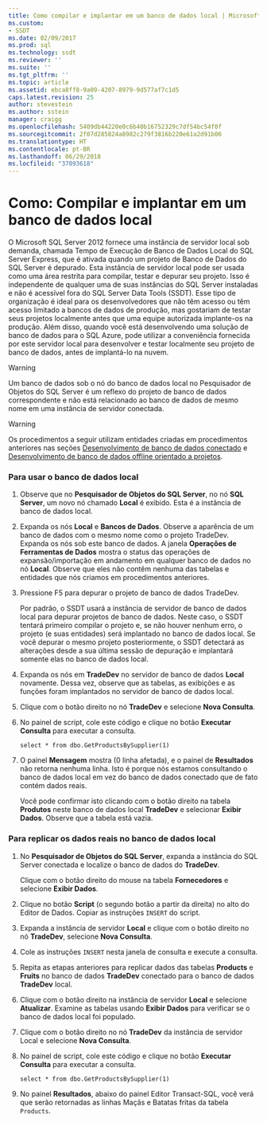 ```yaml
---
title: Como compilar e implantar em um banco de dados local | Microsoft Docs
ms.custom:
- SSDT
ms.date: 02/09/2017
ms.prod: sql
ms.technology: ssdt
ms.reviewer: ''
ms.suite: ''
ms.tgt_pltfrm: ''
ms.topic: article
ms.assetid: ebca8ff8-9a09-4207-8979-9d577af7c1d5
caps.latest.revision: 25
author: stevestein
ms.author: sstein
manager: craigg
ms.openlocfilehash: 5409db44220e0c6b40b16752329c7df54bc54f0f
ms.sourcegitcommit: 2f07d285824a8982c279f3816b220e61a2d91b06
ms.translationtype: HT
ms.contentlocale: pt-BR
ms.lasthandoff: 06/29/2018
ms.locfileid: "37093618"
---
```

# <a name="how-to-build-and-deploy-to-a-local-database"></a>Como: Compilar e implantar em um banco de dados local
O Microsoft SQL Server 2012 fornece uma instância de servidor local sob demanda, chamada Tempo de Execução de Banco de Dados Local do SQL Server Express, que é ativada quando um projeto de Banco de Dados do SQL Server é depurado. Esta instância de servidor local pode ser usada como uma área restrita para compilar, testar e depurar seu projeto. Isso é independente de qualquer uma de suas instâncias do SQL Server instaladas e não é acessível fora do SQL Server Data Tools (SSDT). Esse tipo de organização é ideal para os desenvolvedores que não têm acesso ou têm acesso limitado a bancos de dados de produção, mas gostariam de testar seus projetos localmente antes que uma equipe autorizada implante-os na produção. Além disso, quando você está desenvolvendo uma solução de banco de dados para o SQL Azure, pode utilizar a conveniência fornecida por este servidor local para desenvolver e testar localmente seu projeto de banco de dados, antes de implantá-lo na nuvem.  
  
> [!WARNING]  
> Um banco de dados sob o nó do banco de dados local no Pesquisador de Objetos do SQL Server é um reflexo do projeto de banco de dados correspondente e não está relacionado ao banco de dados de mesmo nome em uma instância de servidor conectada.  
  
> [!WARNING]  
> Os procedimentos a seguir utilizam entidades criadas em procedimentos anteriores nas seções [Desenvolvimento de banco de dados conectado](../ssdt/connected-database-development.md) e [Desenvolvimento de banco de dados offline orientado a projetos](../ssdt/project-oriented-offline-database-development.md).  
  
### <a name="to-use-the-local-database"></a>Para usar o banco de dados local  
  
1.  Observe que no **Pesquisador de Objetos do SQL Server**, no nó **SQL Server**, um novo nó chamado **Local** é exibido. Esta é a instância de banco de dados local.  
  
2.  Expanda os nós **Local** e **Bancos de Dados**. Observe a aparência de um banco de dados com o mesmo nome como o projeto TradeDev. Expanda os nós sob este banco de dados. A janela **Operações de Ferramentas de Dados** mostra o status das operações de expansão/importação em andamento em qualquer banco de dados no nó **Local**. Observe que eles não contêm nenhuma das tabelas e entidades que nós criamos em procedimentos anteriores.  
  
3.  Pressione F5 para depurar o projeto de banco de dados TradeDev.  
  
    Por padrão, o SSDT usará a instância de servidor de banco de dados local para depurar projetos de banco de dados. Neste caso, o SSDT tentará primeiro compilar o projeto e, se não houver nenhum erro, o projeto (e suas entidades) será implantado no banco de dados local. Se você depurar o mesmo projeto posteriormente, o SSDT detectará as alterações desde a sua última sessão de depuração e implantará somente elas no banco de dados local.  
  
4.  Expanda os nós em **TradeDev** no servidor de banco de dados **Local** novamente. Dessa vez, observe que as tabelas, as exibições e as funções foram implantados no servidor de banco de dados local.  
  
5.  Clique com o botão direito no nó **TradeDev** e selecione **Nova Consulta**.  
  
6.  No painel de script, cole este código e clique no botão **Executar Consulta** para executar a consulta.  
  
    ```  
    select * from dbo.GetProductsBySupplier(1)  
    ```  
  
7.  O painel **Mensagem** mostra (0 linha afetada), e o painel de **Resultados** não retorna nenhuma linha. Isto é porque nós estamos consultando o banco de dados local em vez do banco de dados conectado que de fato contém dados reais.  
  
    Você pode confirmar isto clicando com o botão direito na tabela **Produtos** neste banco de dados local **TradeDev** e selecionar **Exibir Dados**. Observe que a tabela está vazia.  
  
### <a name="to-replicate-real-data-to-the-local-database"></a>Para replicar os dados reais no banco de dados local  
  
1.  No **Pesquisador de Objetos do SQL Server**, expanda a instância do SQL Server conectada e localize o banco de dados do **TradeDev**.  
  
    Clique com o botão direito do mouse na tabela **Fornecedores** e selecione **Exibir Dados**.  
  
2.  Clique no botão **Script** (o segundo botão a partir da direita) no alto do Editor de Dados. Copiar as instruções `INSERT` do script.  
  
3.  Expanda a instância de servidor **Local** e clique com o botão direito no nó **TradeDev**, selecione **Nova Consulta**.  
  
4.  Cole as instruções `INSERT` nesta janela de consulta e execute a consulta.  
  
5.  Repita as etapas anteriores para replicar dados das tabelas **Products** e **Fruits** no banco de dados **TradeDev** conectado para o banco de dados **TradeDev** local.  
  
6.  Clique com o botão direito na instância de servidor **Local** e selecione **Atualizar**. Examine as tabelas usando **Exibir Dados** para verificar se o banco de dados local foi populado.  
  
7.  Clique com o botão direito no nó **TradeDev** da instância de servidor Local e selecione **Nova Consulta**.  
  
8.  No painel de script, cole este código e clique no botão **Executar Consulta** para executar a consulta.  
  
    ```  
    select * from dbo.GetProductsBySupplier(1)  
    ```  
  
9. No painel **Resultados**, abaixo do painel Editor Transact\-SQL, você verá que serão retornadas as linhas Maçãs e Batatas fritas da tabela `Products`.  
  
